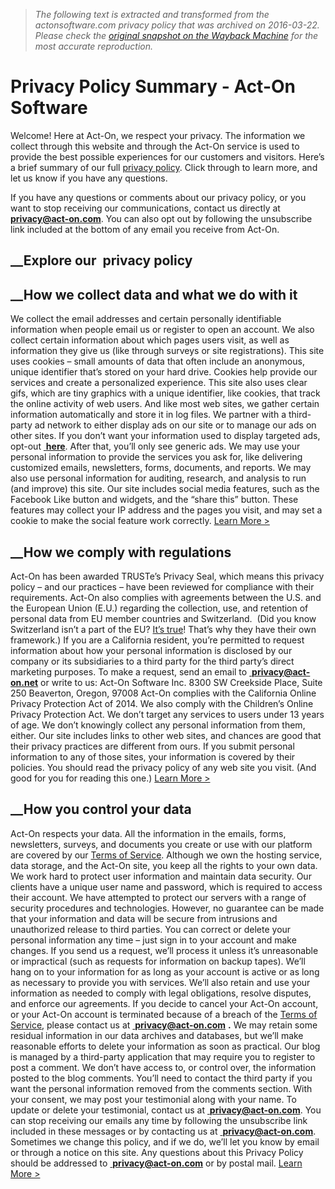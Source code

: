 > *The following text is extracted and transformed from the actonsoftware.com privacy policy that was archived on 2016-03-22. Please check the [original snapshot on the Wayback Machine](https://web.archive.org/web/20160322101553id_/https%3A//www.act-on.com/privacy-policy-summary) for the most accurate reproduction.*

# Privacy Policy Summary - Act-On Software

Welcome! Here at Act-On, we respect your privacy. The information we collect through this website and through the Act-On service is used to provide the best possible experiences for our customers and visitors. Here’s a brief summary of our full [privacy policy](https://www.act-on.com/privacy-policy/ "Privacy Policy"). Click through to learn more, and let us know if you have any questions.

If you have any questions or comments about our privacy policy, or you want to stop receiving our communications, contact us directly at [ **privacy@act-on.com**](mailto:privacy@act-on.com). You can also opt out by following the unsubscribe link included at the bottom of any email you receive from Act-On.

##  __Explore our  privacy policy

##  __How we collect data and what we do with it

We collect the email addresses and certain personally identifiable information when people email us or register to open an account. We also collect certain information about which pages users visit, as well as information they give us (like through surveys or site registrations). This site uses cookies – small amounts of data that often include an anonymous, unique identifier that’s stored on your hard drive. Cookies help provide our services and create a personalized experience. This site also uses clear gifs, which are tiny graphics with a unique identifier, like cookies, that track the online activity of web users. And like most web sites, we gather certain information automatically and store it in log files. We partner with a third-party ad network to either display ads on our site or to manage our ads on other sites. If you don’t want your information used to display targeted ads, opt-out [ **here**](http://preferences-mgr.truste.com/). After that, you’ll only see generic ads. We may use your personal information to provide the services you ask for, like delivering customized emails, newsletters, forms, documents, and reports. We may also use personal information for auditing, research, and analysis to run (and improve) this site. Our site includes social media features, such as the Facebook Like button and widgets, and the “share this” button. These features may collect your IP address and the pages you visit, and may set a cookie to make the social feature work correctly. [Learn More >](https://www.act-on.com/privacy-policy/ "Privacy Policy")

##  __How we comply with regulations

Act-On has been awarded TRUSTe’s Privacy Seal, which means this privacy policy – and our practices – have been reviewed for compliance with their requirements. Act-On also complies with agreements between the U.S. and the European Union (E.U.) regarding the collection, use, and retention of personal data from EU member countries and Switzerland.  (Did you know Switzerland isn’t a part of the EU? [It’s true](https://www.gov.uk/eu-eea)! That’s why they have their own framework.) If you are a California resident, you’re permitted to request information about how your personal information is disclosed by our company or its subsidiaries to a third party for the third party’s direct marketing purposes. To make a request, send an email to [ **privacy@act-on.net**](mailto:privacy@act-on.net) or write to us: Act-On Software Inc. 8300 SW Creekside Place, Suite 250 Beaverton, Oregon, 97008 Act-On complies with the California Online Privacy Protection Act of 2014. We also comply with the Children’s Online Privacy Protection Act. We don’t target any services to users under 13 years of age. We don’t knowingly collect any personal information from them, either. Our site includes links to other web sites, and chances are good that their privacy practices are different from ours. If you submit personal information to any of those sites, your information is covered by their policies. You should read the privacy policy of any web site you visit. (And good for you for reading this one.) [Learn More >](https://www.act-on.com/privacy-policy/ "Privacy Policy")

##  __How you control your data

Act-On respects your data. All the information in the emails, forms, newsletters, surveys, and documents you create or use with our platform are covered by our [Terms of Service](https://www.act-on.com/terms-of-service/). Although we own the hosting service, data storage, and the Act-On site, you keep all the rights to your own data. We work hard to protect user information and maintain data security. Our clients have a unique user name and password, which is required to access their account. We have attempted to protect our servers with a range of security procedures and technologies. However, no guarantee can be made that your information and data will be secure from intrusions and unauthorized release to third parties. You can correct or delete your personal information any time – just sign in to your account and make changes. If you send us a request, we’ll process it unless it’s unreasonable or impractical (such as requests for information on backup tapes). We’ll hang on to your information for as long as your account is active or as long as necessary to provide you with services. We’ll also retain and use your information as needed to comply with legal obligations, resolve disputes, and enforce our agreements. If you decide to cancel your Act-On account, or your Act-On account is terminated because of a breach of the [Terms of Service](https://www.act-on.com/terms-of-service/), please contact us at [ **privacy@act-on.com**](mailto:privacy@act-on.com) **.** We may retain some residual information in our data archives and databases, but we’ll make reasonable efforts to delete your information as soon as practical. Our blog is managed by a third-party application that may require you to register to post a comment. We don’t have access to, or control over, the information posted to the blog comments. You’ll need to contact the third party if you want the personal information removed from the comments section. With your consent, we may post your testimonial along with your name. To update or delete your testimonial, contact us at [ **privacy@act-on.com**](mailto:privacy@act-on.com). You can stop receiving our emails any time by following the unsubscribe link included in these messages or by contacting us at [ **privacy@act-on.com**](mailto:privacy@act-on.com). Sometimes we change this policy, and if we do, we’ll let you know by email or through a notice on this site. Any questions about this Privacy Policy should be addressed to [ **privacy@act-on.com**](mailto:privacy@act-on.com) or by postal mail. [Learn More >](https://www.act-on.com/privacy-policy/ "Privacy Policy")
